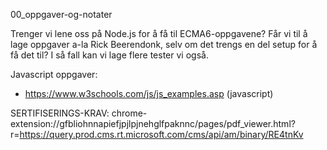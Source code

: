 00_oppgaver-og-notater

Trenger vi lene oss på Node.js for å få til ECMA6-oppgavene?
Får vi til å lage oppgaver a-la Rick Beerendonk, selv om det trengs en del setup for å få det til?
I så fall kan vi lage flere tester vi også.


Javascript oppgaver:

* https://www.w3schools.com/js/js_examples.asp (javascript)


SERTIFISERINGS-KRAV:
chrome-extension://gfbliohnnapiefjpjlpjnehglfpaknnc/pages/pdf_viewer.html?r=https://query.prod.cms.rt.microsoft.com/cms/api/am/binary/RE4tnKv